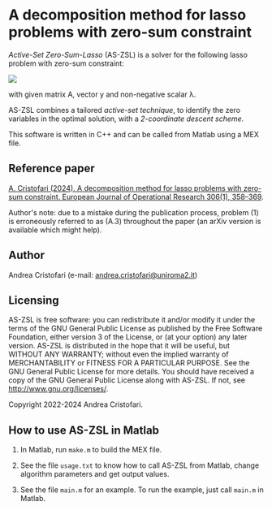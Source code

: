 # A decomposition method for lasso problems with zero-sum constraint

_Active-Set Zero-Sum-Lasso_ (AS-ZSL) is a solver for the following lasso problem with zero-sum constraint:

<img src="https://latex.codecogs.com/svg.image?\min&space;\frac12&space;||Ax-y||^2&space;&plus;&space;\lambda||x||_1&space;\\\text{s.t.&space;}&space;&space;\sum_{i=1}^n&space;x_i&space;=&space;0">

with given matrix A, vector y and non-negative scalar &lambda;.

AS-ZSL combines a tailored _active-set technique_, to identify the zero variables in the optimal solution,
with a _2-coordinate descent scheme_.

This software is written in C++ and can be called from Matlab using a MEX file.

## Reference paper

[A. Cristofari (2024). A decomposition method for lasso problems with zero-sum constraint. European Journal of Operational Research 306(1), 358–369](https://doi.org/10.1016/j.ejor.2022.09.030).

Author's note: due to a mistake during the publication process, problem (1) is erroneously referred to as (A.3) throughout the paper (an arXiv version is available which might help).

## Author

Andrea Cristofari (e-mail: [andrea.cristofari@uniroma2.it](mailto:andrea.cristofari@uniroma2.it))

## Licensing

AS-ZSL is free software: you can redistribute it and/or modify
it under the terms of the GNU General Public License as published by
the Free Software Foundation, either version 3 of the License, or
(at your option) any later version.
AS-ZSL is distributed in the hope that it will be useful,
but WITHOUT ANY WARRANTY; without even the implied warranty of
MERCHANTABILITY or FITNESS FOR A PARTICULAR PURPOSE. See the
GNU General Public License for more details.
You should have received a copy of the GNU General Public License
along with AS-ZSL. If not, see <http://www.gnu.org/licenses/>.

Copyright 2022-2024 Andrea Cristofari.

## How to use AS-ZSL in Matlab

1. In Matlab, run `make.m` to build the MEX file.

2. See the file `usage.txt` to know how to call AS-ZSL from Matlab, change algorithm parameters and get output values.

3. See the file `main.m` for an example. To run the example, just call `main.m` in Matlab.
